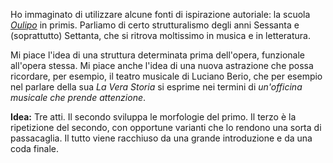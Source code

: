 Ho immaginato di utilizzare alcune fonti di ispirazione autoriale: la scuola [*Oulipo*](https://it.wikipedia.org/wiki/OuLiPo) in primis. Parliamo di certo strutturalismo degli anni Sessanta e (soprattutto) Settanta, che si ritrova moltissimo in musica e in letteratura.

Mi piace l'idea di una struttura determinata prima dell'opera, funzionale all'opera stessa. Mi piace anche l'idea di una nuova astrazione che possa ricordare, per esempio, il teatro musicale di Luciano Berio, che per esempio nel parlare della sua *La Vera Storia* si esprime nei termini di *un'officina musicale che prende attenzione*.

**Idea:** Tre atti. Il secondo sviluppa le morfologie del primo. Il terzo è la ripetizione del secondo, con opportune varianti che lo rendono una sorta di passacaglia. Il tutto viene racchiuso da una grande introduzione e da una coda finale.
